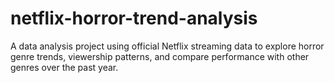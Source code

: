 # netflix-horror-trend-analysis
A data analysis project using official Netflix streaming data to explore horror genre trends, viewership patterns, and compare performance with other genres over the past year.
